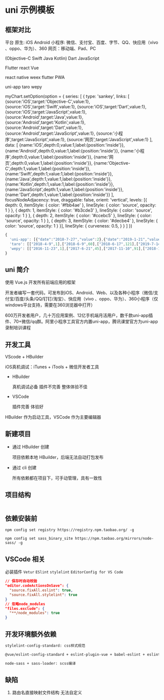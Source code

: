# uni 示例模板

## 框架对比

平台
原生: iOS Android
小程序: 微信、支付宝、百度、字节、QQ、快应用（vivo 、oppo、华为）、360
网页：移动端、Pad、PC

(Objective-C Swift Java Kotlin) Dart JavaScript

Flutter react Vue

react native
weex
flutter
PWA

uni-app taro wepy

myChart.setOption(option = {
  series: [
    {
      type: 'sankey',
      links: [
        {source:'iOS',target:'Objective-C',value:1},
        {source:'iOS',target:'Swift',value:1},
        {source:'iOS',target:'Dart',value:1},
        {source:'iOS',target:'JavaScript',value:1},
        {source:'Android',target:'Java',value:1},
        {source:'Android',target:'Kotlin',value:1},
        {source:'Android',target:'Dart',value:1},
        {source:'Android',target:'JavaScript',value:1},
        {source:'小程序',target:'JavaScript',value:1},
        {source:'网页',target:'JavaScript',value:1}
      ],
      data: [
        {name:'iOS',depth:0,value:1,label:{position:'inside'}},
        {name:'Android',depth:0,value:1,label:{position:'inside'}},
        {name:'小程序',depth:0,value:1,label:{position:'inside'}},
        {name:'网页',depth:0,value:1,label:{position:'inside'}},
        {name:'Objective-C',depth:1,value:1,label:{position:'inside'}},
        {name:'Swift',depth:1,value:1,label:{position:'inside'}},
        {name:'Java',depth:1,value:1,label:{position:'inside'}},
        {name:'Kotlin',depth:1,value:1,label:{position:'inside'}},
        {name:'JavaScript',depth:1,value:1,label:{position:'inside'}},
        {name:'Dart',depth:1,value:1,label:{position:'inside'}}
      ],
      focusNodeAdjacency: true,
      draggable: false,
      orient: 'vertical',
      levels: [{
        depth: 0,
        itemStyle: {
          color: '#fbb4ae'
        },
        lineStyle: {
          color: 'source',
          opacity: 1
        }
      }, {
        depth: 1,
        itemStyle: {
          color: '#b3cde3'
        },
        lineStyle: {
          color: 'source',
          opacity: 1
        }
      }, {
        depth: 2,
        itemStyle: {
          color: '#ccebc5'
        },
        lineStyle: {
          color: 'source',
          opacity: 1
        }
      }, {
        depth: 3,
        itemStyle: {
          color: '#decbe4'
        },
        lineStyle: {
          color: 'source',
          opacity: 1
        }
      }],
      lineStyle: {
        curveness: 0.5,
      }
    }
  ]
})

```js
{
  'uni-app': [{"date":"2018-7-27","value":2},{"date":"2019-1-21","value":1740},{"date":"2019-3-20","value":3540},{"date":"2019-4-17","value":5310},{"date":"2019-5-27","value":7080},{"date":"2019-7-9","value":8850},{"date":"2019-8-17","value":10650},{"date":"2019-9-26","value":12420},{"date":"2019-11-6","value":14190},{"date":"2019-12-17","value":15960},{"date":"2020-2-19","value":17760},{"date":"2020-4-17","value":19530},{"date":"2020-5-24","value":21300},{"date":"2020-7-9","value":23070},{"date":"2020-8-31","value":24870},{"date":"2020-11-3","value":26640}],
  'taro': [["2018-4-9",1],["2018-6-9",60],["2018-6-17",121],["2019-7-14",181],["2018-9-12",242],["2018-10-26",303],["2018-11-27",364],["2019-1-9",425],["2019-2-27",485],["2019-4-1",546],["2019-5-30",607],["2019-8-1",668],["2019-10-29",729],["2020-2-25",789],["2020-6-17",850],["2020-11-3",911]],
  'wepy': [["2016-11-23",1],["2017-6-21",45],["2017-11-10",91],["2018-1-3",138],["2018-2-3",184],["2018-3-11",230],["2018-4-8",276],["2018-5-10",322],["2018-6-20",369],["2018-8-14",415],["2018-10-16",461],["2019-1-3",507],["2019-4-1",553],["2019-7-26",600],["2020-1-30",646],["2020-11-3",692]]
}
```

## uni 简介

使用 Vue.js 开发所有前端应用的框架

开发者编写一套代码，可发布到iOS、Android、Web、以及各种小程序（微信/支付宝/百度/头条/QQ/钉钉/淘宝）、快应用（vivo 、oppo、华为）、360小程序（仅 windows平台支持，需要在360浏览器中打开）

600万开发者用户，几十万应用案例、12亿手机端月活用户，数千款uni-app插件、70+微信/qq群。阿里小程序工具官方内置uni-app，腾讯课堂官方为uni-app录制培训课程

## 开发工具

VScode + HBuilder

iOS真机调试：iTunes + iTools + 微信开发者工具

* HBuilder

  真机调试必备 插件不完善 整体体验不佳

* VSCode

  插件完善 体验好

HBuilder 作为启动工具，VSCode 作为主要编辑器

## 新建项目

* 通过 HBuilder 创建

  项目依赖本地 HBuilder，后端无法自动打包发布

* 通过 cli 创建

  所有依赖都在项目下，可手动管理，具有一致性

## 项目结构

```sh

```

## 依赖安装前

`npm config set registry https://registry.npm.taobao.org/ -g`

`npm config set sass_binary_site https://npm.taobao.org/mirrors/node-sass/ -g`

## VSCode 相关

必装插件 `Vetur` `ESlint` `stylelint` `EditorConfig for VS Code`

```json
// 保存时自动校验
"editor.codeActionsOnSave": {
  "source.fixAll.eslint": true,
  "source.fixAll.stylelint": true
}
// 忽略node_modules
"files.exclude": {
  "**/node_modules": true
}
```

## 开发环境额外依赖

```txt
stylelint-config-standard: css样式规范

@vue/eslint-config-standard + eslint-plugin-vue + babel-eslint + eslint-plugin-import + eslint-plugin-node + eslint-plugin-promise + eslint-plugin-standard + @vue/cli-plugin-eslint: js、vue代码规范

node-sass + sass-loader: scss编译
```

## 缺陷

1. 路由名直接映射文件结构 无法自定义

